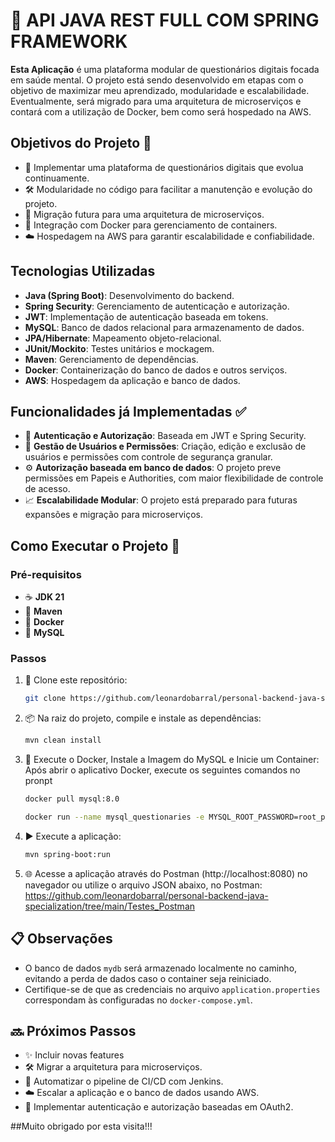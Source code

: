 # 🌟 API JAVA REST FULL COM SPRING FRAMEWORK

**Esta Aplicação** é uma plataforma modular de questionários digitais focada em saúde mental. O projeto está sendo desenvolvido em etapas com o objetivo de maximizar meu aprendizado, modularidade e escalabilidade. Eventualmente, será migrado para uma arquitetura de microserviços e contará com a utilização de Docker, bem como será hospedado na AWS.

## Objetivos do Projeto 🎯

- 📝 Implementar uma plataforma de questionários digitais que evolua continuamente.
- 🛠️ Modularidade no código para facilitar a manutenção e evolução do projeto.
- 🔄 Migração futura para uma arquitetura de microserviços.
- 🐳 Integração com Docker para gerenciamento de containers.
- ☁️ Hospedagem na AWS para garantir escalabilidade e confiabilidade.

## Tecnologias Utilizadas 

- **Java (Spring Boot)**: Desenvolvimento do backend.
- **Spring Security**: Gerenciamento de autenticação e autorização.
- **JWT**: Implementação de autenticação baseada em tokens.
- **MySQL**: Banco de dados relacional para armazenamento de dados.
- **JPA/Hibernate**: Mapeamento objeto-relacional.
- **JUnit/Mockito**: Testes unitários e mockagem.
- **Maven**: Gerenciamento de dependências.
- **Docker**: Containerização do banco de dados e outros serviços.
- **AWS**: Hospedagem da aplicação e banco de dados.


## Funcionalidades já Implementadas ✅

- 🔐 **Autenticação e Autorização**: Baseada em JWT e Spring Security.
- 👥 **Gestão de Usuários e Permissões**: Criação, edição e exclusão de usuários e permissões com controle de segurança granular.
- ⚙️ **Autorização baseada em banco de dados**: O projeto preve permissões em Papeis e Authorities, com maior flexibilidade de controle de acesso.
- 📈 **Escalabilidade Modular**: O projeto está preparado para futuras expansões e migração para microserviços.

## Como Executar o Projeto 🚀

### Pré-requisitos

- ☕ **JDK 21**
- 🐘 **Maven**
- 🐳 **Docker**
- 💾 **MySQL**

### Passos

1. 📂 Clone este repositório:
   ```bash
   git clone https://github.com/leonardobarral/personal-backend-java-specialization.git
   ```
   
2. 📦 Na raiz do projeto, compile e instale as dependências:
   ```bash
   mvn clean install
   ```

3. 🐳 Execute o Docker, Instale a Imagem do MySQL e Inicie um Container:
    Após abrir o aplicativo Docker, execute os seguintes comandos no pronpt
    ```bash
    docker pull mysql:8.0
    ```
    ```bash
    docker run --name mysql_questionaries -e MYSQL_ROOT_PASSWORD=root_password -e MYSQL_DATABASE=mydb -p 3306:3306 -d mysql:8.0
    ```
5. ▶️ Execute a aplicação:
   ```bash
   mvn spring-boot:run
   ```
6. 🌐 Acesse a aplicação através do Postman (http://localhost:8080) no navegador ou utilize o arquivo JSON abaixo, no Postman:
https://github.com/leonardobarral/personal-backend-java-specialization/tree/main/Testes_Postman

## 📋 Observações

- O banco de dados `mydb` será armazenado localmente no caminho, evitando a perda de dados caso o container seja reiniciado.
- Certifique-se de que as credenciais no arquivo `application.properties` correspondam às configuradas no `docker-compose.yml`.

## 🔜 Próximos Passos

- ✨ Incluir novas features
- 🛠️ Migrar a arquitetura para microserviços.
- 🔄 Automatizar o pipeline de CI/CD com Jenkins.
- ☁️ Escalar a aplicação e o banco de dados usando AWS.
- 🔐 Implementar autenticação e autorização baseadas em OAuth2.


##Muito obrigado por esta visita!!!

    
